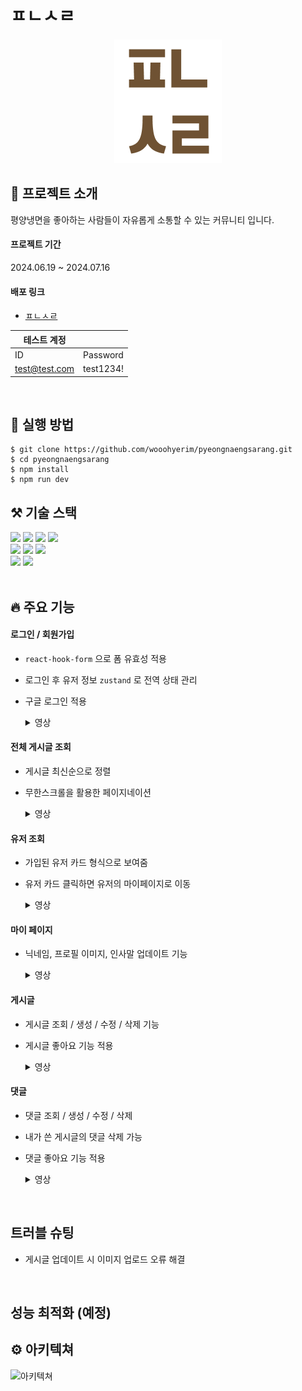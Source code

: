 # ㅍㄴㅅㄹ 
<p align="center">
<img src="src/assets/image/ㅍㄴㅅㄹ.png" />
</p>

## 📌 프로젝트 소개
평양냉면을 좋아하는 사람들이 자유롭게 소통할 수 있는 커뮤니티 입니다. 

#### 프로젝트 기간
2024.06.19 ~ 2024.07.16

#### 배포 링크
- [ㅍㄴㅅㄹ](https://pyeongnaengsarang.vercel.app/)

|테스트 계정| |
| --- | --- | 
| ID | Password|
| test@test.com | test1234! | 

<br />

## 🧷 실행 방법
```
$ git clone https://github.com/wooohyerim/pyeongnaengsarang.git
$ cd pyeongnaengsarang
$ npm install
$ npm run dev
```


## ⚒️ 기술 스택
<div>
<img src="https://img.shields.io/badge/vite-646CFF?style=flat&logo=vite&logoColor=white"/>
<img src="https://img.shields.io/badge/react.js-61DAFB?style=flat&logo=react&logoColor=black"/>
<img src="https://img.shields.io/badge/typescript-3178C6?style=flat&logo=typescript&logoColor=white"/>
<img src="https://img.shields.io/badge/tailwindcss-06B6D4?style=flat&logo=tailwindcss&logoColor=white"/>
</div>
<div>
<img src="https://img.shields.io/badge/React Query-FF4154?style=flat&logo=React Query&logoColor=white"/>
<img src="https://img.shields.io/badge/React Hook Form-EC5990?style=flat&logo=React Hook Form&logoColor=white"/>
<img src="https://img.shields.io/badge/zustand-9B86BD?style=flat&logo=react&logoColor=white"/>
</div>
<div>
<img src="https://img.shields.io/badge/Firebase-DD2C00?style=flat&logo=Firebase&logoColor=white"/>
<img src="https://img.shields.io/badge/Vercel-000000?style=flat&logo=Vercel&logoColor=white"/>
</div>

<br />

## 🔥 주요 기능

#### 로그인 / 회원가입
- ```react-hook-form``` 으로 폼 유효성 적용
- 로그인 후 유저 정보 ```zustand``` 로 전역 상태 관리
- 구글 로그인 적용
  <details><summary>영상
  </summary>
   로그인 

  ![login](https://github.com/user-attachments/assets/de5ddae3-74a5-4193-a2c9-bc287f59ec8e)

  회원가입

  ![회원가입](https://github.com/user-attachments/assets/5d6f962e-cce1-4447-b4a5-77d1e6aa148a)

  </details>

#### 전체 게시글 조회
- 게시글 최신순으로 정렬
- 무한스크롤을 활용한 페이지네이션
  <details><summary>영상
  </summary>

  ![전체 게시글 조회](https://github.com/user-attachments/assets/e2104e77-719a-488d-82f6-1568f12c8633)

  </details>

#### 유저 조회
- 가입된 유저 카드 형식으로 보여줌
- 유저 카드 클릭하면 유저의 마이페이지로 이동
  <details><summary>영상
  </summary>

  ![유저 조회](https://github.com/user-attachments/assets/8b510e56-712f-41f6-9d25-67cd04374c73)

  </details>

#### 마이 페이지
- 닉네임, 프로필 이미지, 인사말 업데이트 기능
  <details><summary>영상
  </summary>
  
  ![마이페이지](https://github.com/user-attachments/assets/0e59f4bb-e199-46b5-9ed2-db3435ff70aa)
  
  </details>

#### 게시글
- 게시글 조회 / 생성 / 수정 / 삭제 기능
- 게시글 좋아요 기능 적용
  <details><summary>영상
  </summary>

  ![게시글](https://github.com/user-attachments/assets/18e7f4f0-5835-4392-88ae-70517089b10c)

  </details>
  
#### 댓글
- 댓글 조회 / 생성 / 수정 / 삭제
- 내가 쓴 게시글의 댓글 삭제 가능
- 댓글 좋아요 기능 적용
   <details><summary>영상
  </summary>
  
  ![댓글](https://github.com/user-attachments/assets/9312ced3-9f66-406b-af36-0726242618fe)

  </details>

<br />

## 트러블 슈팅

- 게시글 업데이트 시 이미지 업로드 오류 해결

<br />

## 성능 최적화 (예정)
<!-- - 랜더링 최적화 
- 이미지/미디어 파일 최적화  -->


## ⚙️ 아키텍쳐

<img width="821" alt="아키텍쳐" src="https://github.com/user-attachments/assets/4744c6c1-0f14-47a9-a4b6-4202bf094712">